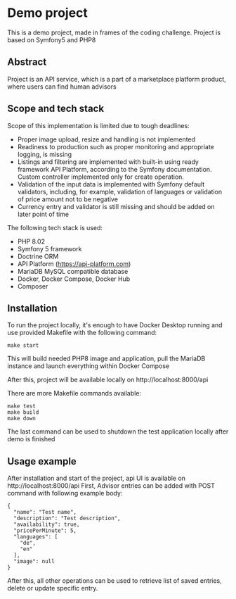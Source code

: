 # Demo project
This is a demo project, made in frames of the coding challenge. Project is based on Symfony5 and PHP8

## Abstract
Project is an API service, which is a part of a marketplace platform product, where users can find human advisors

## Scope and tech stack
Scope of this implementation is limited due to tough deadlines:
- Proper image upload, resize and handling is not implemented
- Readiness to production such as proper monitoring and appropriate logging, is missing
- Listings and filtering are implemented with built-in using ready framework API Platform, according to the Symfony documentation. Custom controller implemented only for create operation.
- Validation of the input data is implemented with Symfony default validators, including, for example, validation of languages or validation of price amount not to be negative
- Currency entry and validator is still missing and should be added on later point of time

The following tech stack is used:
- PHP 8.02
- Symfony 5 framework
- Doctrine ORM
- API Platform (https://api-platform.com)
- MariaDB MySQL compatible database
- Docker, Docker Compose, Docker Hub
- Composer

## Installation
To run the project locally, it's enough to have Docker Desktop running 
and use provided Makefile with the following command:

```shell
make start
```

This will build needed PHP8 image and application, pull the MariaDB instance and launch everything within Docker Compose 

After this, project will be available locally on http://localhost:8000/api

There are more Makefile commands available:

```shell
make test
make build
make down
```

The last command can be used to shutdown the test application locally after demo is finished

## Usage example
After installation and start of the project, api UI is available on http://localhost:8000/api
First, Advisor entries can be added with POST command with following example body:
```
{
  "name": "Test name",
  "description": "Test description",
  "availability": true,
  "pricePerMinute": 5,
  "languages": [
    "de",
    "en"
  ],
  "image": null
}
```
After this, all other operations can be used to retrieve list of saved entries, delete or update specific entry.
